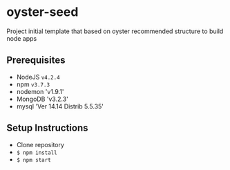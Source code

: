 oyster-seed
===========

Project initial template that based on oyster recommended structure to build node apps


## Prerequisites

- NodeJS `v4.2.4`
- npm `v3.7.3`
- nodemon 'v1.9.1'
- MongoDB 'v3.2.3'
- mysql  'Ver 14.14 Distrib 5.5.35'

## Setup Instructions

- Clone repository
- `$ npm install`
- `$ npm start`